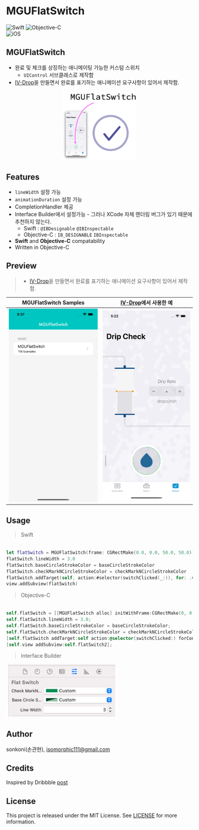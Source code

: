 # MGUFlatSwitch 

![Swift](https://img.shields.io/badge/Swift-F05138?style=flat-square&logo=Swift&logoColor=white)
![Objective-C](https://img.shields.io/badge/Objective--C-3A95E3?style=flat-square&logo=apple&logoColor=white)<br/>
![iOS](https://img.shields.io/badge/IOS-000000?style=flat-square&logo=ios&logoColor=white)

## **MGUFlatSwitch**
- 완료 및 체크를 상징하는 애니메이팅 가능한 커스텀 스위치
    - `UIControl` 서브클래스로 제작함
- [IV-Drop](https://apps.apple.com/app/id1574452904)을 만들면서 완료를 표기하는 애니메이션 요구사항이 있어서 제작함.
<p align="center"><img src="./screenshot/230517a3.jpg" width="200"></p>


## Features
*  `lineWidth` 설정 가능
*  `animationDuration` 설정 가능
*  CompletionHandler 제공
*  Interface Builder에서 설정가능 - 그러나 XCode 자체 렌더링 버그가 있기 때문에 추천하지 않는다.
    * Swift : `@IBDesignable` `@IBInspectable`
    * Objective-C : `IB_DESIGNABLE` `IBInspectable`
*  **Swift** and **Objective-C** compatability
*  Written in Objective-C


## Preview
> - [IV-Drop](https://apps.apple.com/app/id1574452904)을 만들면서 완료를 표기하는 애니메이션 요구사항이 있어서 제작함.  


MGUFlatSwitch Samples | [IV-Drop](https://apps.apple.com/app/id1574452904)에서 사용한 예
---|---
<img src="./screenshot/Simulator Screen Recording - iPhone 14 - 2023-05-17 at 09.37.28.gif" width="250">|<img src="./screenshot/Simulator Screen Recording - iPhone 14 - 2023-05-17 at 05.22.24.gif" width="250">


## Usage

> Swift
```swift

let flatSwitch = MGUFlatSwitch(frame: CGRectMake(0.0, 0.0, 50.0, 50.0))
flatSwitch.lineWidth = 3.0
flatSwitch.baseCircleStrokeColor = baseCircleStrokeColor
flatSwitch.checkMarkNCircleStrokeColor = checkMarkNCircleStrokeColor
flatSwitch.addTarget(self, action:#selector(switchClicked(_:)), for: .valueChanged)
view.addSubview(flatSwitch)

```

> Objective-C
```objective-c

self.flatSwitch = [[MGUFlatSwitch alloc] initWithFrame:CGRectMake(0, 0, 100, 100)];
self.flatSwitch.lineWidth = 3.0;
self.flatSwitch.baseCircleStrokeColor = baseCircleStrokeColor;
self.flatSwitch.checkMarkNCircleStrokeColor = checkMarkNCircleStrokeColor;
[self.flatSwitch addTarget:self action:@selector(switchClicked:) forControlEvents:UIControlEventValueChanged];
[self.view addSubview:self.flatSwitch2];

```

> Interface Builder

<img src="./screenshot/230517a4.jpg" width="300">

## Author

sonkoni(손관현), isomorphic111@gmail.com 

## Credits
Inspired by Dribbble [post](https://dribbble.com/shots/1631598-On-Off)

## License

This project is released under the MIT License. See [LICENSE](https://github.com/sonkoni/Collection-of-Toy-Projects/blob/main/LICENSE) for more information.
